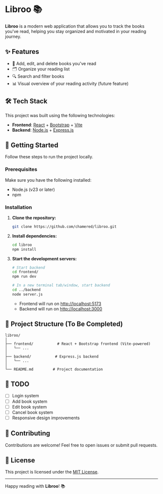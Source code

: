 # Libroo 📚

**Libroo** is a modern web application that allows you to track the books you've read, helping you stay organized and motivated in your reading journey.

## ✨ Features

- 📖 Add, edit, and delete books you've read  
- 🗂️ Organize your reading list  
- 🔍 Search and filter books  
- 📊 Visual overview of your reading activity (future feature)

## 🛠️ Tech Stack

This project was built using the following technologies:

- **Frontend**: [React](https://reactjs.org/) + [Bootstrap](https://getbootstrap.com/) + [Vite](https://vitejs.dev/)  
- **Backend**: [Node.js](https://nodejs.org/) + [Express.js](https://expressjs.com/)

## 🚀 Getting Started

Follow these steps to run the project locally.

### Prerequisites

Make sure you have the following installed:

- Node.js (v23 or later)
- npm

### Installation

1. **Clone the repository:**

   ```bash
   git clone https://github.com/chamered/libroo.git
   ```

2. **Install dependencies:**

   ```bash
   cd libroo
   npm install
   ```

3. **Start the development servers:**

   ```bash
   # Start backend
   cd frontend/
   npm run dev

   # In a new terminal tab/window, start backend
   cd ../backend
   node server.js
   ```

   - Frontend will run on [http://localhost:5173](http://localhost:5173)  
   - Backend will run on [http://localhost:3000](http://localhost:3000)

## 📁 Project Structure (To Be Completed)

```
libroo/
│
├── frontend/           # React + Bootstrap frontend (Vite-powered)
│   └── ...
│
├── backend/           # Express.js backend
│   └── ...
│
└── README.md         # Project documentation
```

## 📌 TODO

- [ ] Login system  
- [ ] Add book system
- [ ] Edit book system
- [ ] Cancel book system 
- [ ] Responsive design improvements

## 🤝 Contributing

Contributions are welcome! Feel free to open issues or submit pull requests.

## 📄 License

This project is licensed under the [MIT License](LICENSE).

---

Happy reading with **Libroo**! 📚